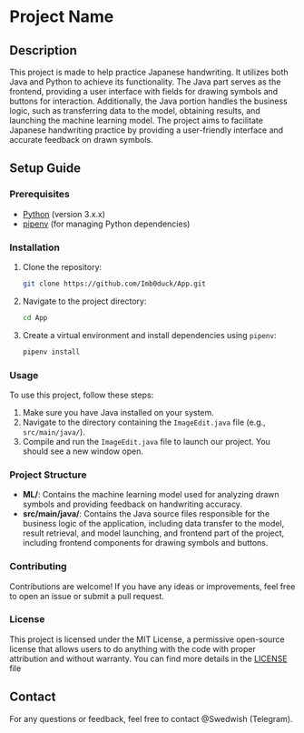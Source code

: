 

# Project Name

## Description

This project is made to help practice Japanese handwriting. It utilizes both Java and Python to achieve its functionality. The Java part serves as the frontend, providing a user interface with fields for drawing symbols and buttons for interaction. Additionally, the Java portion handles the business logic, such as transferring data to the model, obtaining results, and launching the machine learning model. The project aims to facilitate Japanese handwriting practice by providing a user-friendly interface and accurate feedback on drawn symbols.

## Setup Guide

### Prerequisites
- [Python](https://www.python.org/downloads/) (version 3.x.x)
- [pipenv](pipenv.pypa.io/en/latest/) (for managing Python dependencies)

### Installation

1. Clone the repository:
    ```bash
    git clone https://github.com/Imb0duck/App.git
    ```

2. Navigate to the project directory:
    ```bash
    cd App
    ```

3. Create a virtual environment and install dependencies using `pipenv`:
    ```bash
    pipenv install
    ```

### Usage

To use this project, follow these steps:

1. Make sure you have Java installed on your system.
2. Navigate to the directory containing the `ImageEdit.java` file (e.g., `src/main/java/`).
3. Compile and run the `ImageEdit.java` file to launch our project. You should see a new window open.

### Project Structure

- **ML/**: Contains the machine learning model used for analyzing drawn symbols and providing feedback on handwriting accuracy.
- **src/main/java/**: Contains the Java source files responsible for the business logic of the application, including data transfer to the model, result retrieval, and model launching, and frontend part of the project,  including frontend components for drawing symbols and buttons.


### Contributing

Contributions are welcome! If you have any ideas or improvements, feel free to open an issue or submit a pull request.

### License

This project is licensed under the MIT License, a permissive open-source license that allows users to do anything with the code with proper attribution and without warranty. You can find more details in the [LICENSE](LICENSE) file

## Contact

For any questions or feedback, feel free to contact @Swedwish (Telegram).
